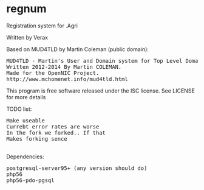 # regnum

Registration system for .Agri

Written by Verax

Based on MUD4TLD by Martin Coleman (public domain):
<pre>
MUD4TLD - Martin's User and Domain system for Top Level Domains.
Written 2012-2014 By Martin COLEMAN.
Made for the OpenNIC Project.
http://www.mchomenet.info/mud4tld.html
</pre>

This program is free software released under the ISC license.  See LICENSE for more details

TODO list:

<pre>
Make useable 
Currebt error rates are worse 
In the fork we forked.. If that
Makes forking sence

</pre>

Dependencies:

<pre>
postgresql-server95+ (any version should do)
php56
php56-pdo-pgsql
</pre>
